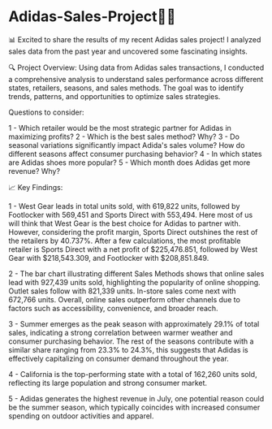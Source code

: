 # Adidas-Sales-Project👟💼 
📊 Excited to share the results of my recent Adidas sales project! I analyzed sales data from the past year and uncovered some fascinating insights. 

🔍 Project Overview:
Using data from Adidas sales transactions, I conducted a comprehensive analysis to understand sales performance across different states, retailers, seasons, and sales methods. The goal was to identify trends, patterns, and opportunities to optimize sales strategies. 

Questions to consider:

1 - Which retailer would be the most strategic partner for Adidas in maximizing profits?
2 - Which is the best sales method? Why?
3 - Do seasonal variations significantly impact Adida's sales volume? How do different seasons affect consumer purchasing behavior?
4 - In which states are Adidas shoes more popular?
5 - Which month does Adidas get more revenue? Why?

📈 Key Findings:

1 - West Gear leads in total units sold, with 619,822 units, followed by Footlocker with 569,451 and Sports Direct with 553,494. Here most of us will think that West Gear is the best choice for Adidas to partner with. However, considering the profit margin, Sports Direct outshines the rest of the retailers by 40.737%. After a few calculations, the most profitable retailer is Sports Direct with a net profit of $225,476.851, followed by West Gear with $218,543.309, and Footlocker with $208,851.849.

2 - The bar chart illustrating different Sales Methods shows that online sales lead with 927,439 units sold, highlighting the popularity of online shopping. Outlet sales follow with 821,339 units. In-store sales come next with 672,766 units. Overall, online sales outperform other channels due to factors such as accessibility, convenience, and broader reach.

3 - Summer emerges as the peak season with approximately 29.1% of total sales, indicating a strong correlation between warmer weather and consumer purchasing behavior. The rest of the seasons contribute with a similar share ranging from 23.3% to 24.3%, this suggests that Adidas is effectively capitalizing on consumer demand throughout the year.

4 - California is the top-performing state with a total of 162,260 units sold, reflecting its large population and strong consumer market. 

5 - Adidas generates the highest revenue in July, one potential reason could be the summer season, which typically coincides with increased consumer spending on outdoor activities and apparel.
